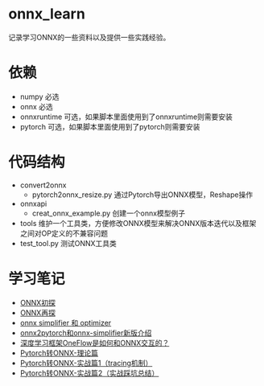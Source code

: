 # onnx_learn

记录学习ONNX的一些资料以及提供一些实践经验。

# 依赖

- numpy        必选
- onnx         必选
- onnxruntime  可选，如果脚本里面使用到了onnxruntime则需要安装
- pytorch      可选，如果脚本里面使用到了pytorch则需要安装

# 代码结构

- convert2onnx
    - pytorch2onnx_resize.py 通过Pytorch导出ONNX模型，Reshape操作
- onnxapi
    - creat_onnx_example.py 创建一个onnx模型例子
- tools  维护一个工具类，方便修改ONNX模型来解决ONNX版本迭代以及框架之间对OP定义的不兼容问题
- test_tool.py 测试ONNX工具类

# 学习笔记

- [ONNX初探](https://mp.weixin.qq.com/s/H1tDcmrg0vTcSw9PgpgIIQ)
- [ONNX再探](https://mp.weixin.qq.com/s/_iNhfZNR5-swXLhHKjYRkQ)
- [onnx simplifier 和 optimizer](https://mp.weixin.qq.com/s/q0Aa2LRpeCPCnIzRJbMmaQ)
- [onnx2pytorch和onnx-simplifier新版介绍](https://mp.weixin.qq.com/s/NDv-quXeBrPeDcCbg97FHA)
- [深度学习框架OneFlow是如何和ONNX交互的？](https://mp.weixin.qq.com/s/sxBDHl00jAKRXq-Y6Rii7A)
- [Pytorch转ONNX-理论篇](https://mp.weixin.qq.com/s/RoqaMPwCbtHfLKgnJX95ng)
- [Pytorch转ONNX-实战篇1（tracing机制）](https://mp.weixin.qq.com/s/L2lZAo35ZeybuiH3tgJsvw)
- [Pytorch转ONNX-实战篇2（实战踩坑总结）](https://mp.weixin.qq.com/s/nG45SDO2_J48omSkn27EtQ)